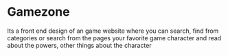 # Gamezone
Its a front end design of an game website where you can search, find from categories or search from the pages your favorite game character and read about the powers, other things about the character

